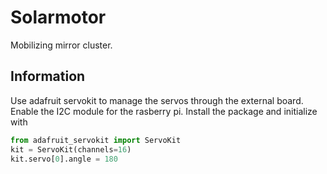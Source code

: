 # Solarmotor

Mobilizing mirror cluster.

## Information

Use adafruit servokit to manage the servos through the external board.
Enable the I2C module for the rasberry pi.
Install the package and initialize with

```python
from adafruit_servokit import ServoKit
kit = ServoKit(channels=16)
kit.servo[0].angle = 180
```
